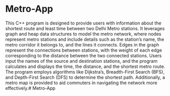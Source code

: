# Metro-App
This C++ program is designed to provide users with information about the shortest route and least time between two Delhi Metro stations. It leverages graph and heap data structures to model the metro network, where nodes represent metro stations and include details such as the station’s name, the metro corridor it belongs to, and the lines it connects. Edges in the graph represent the connections between stations, with the weight of each edge corresponding to the distance between the two connected stations. Users input the names of the source and destination stations, and the program calculates and displays the time, the distance, and the shortest metro route. The program employs algorithms like Dijkstra’s, Breadth-First Search (BFS), and Depth-First Search (DFS) to determine the shortest path. Additionally, a metro map is provided to aid commuters in navigating the network more effectively.# Metro-App
